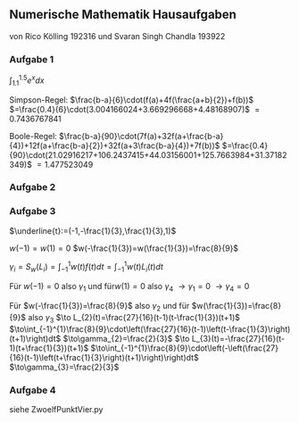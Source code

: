 ## Numerische Mathematik Hausaufgaben 
von Rico Kölling 192316 und Svaran Singh Chandla 193922

### Aufgabe 1
$\int_{1.1}^{1.5}e^{x}dx$

Simpson-Regel: 
$\frac{b-a}{6}\cdot(f(a)+4f(\frac{a+b}{2})+f(b))$
$=\frac{0.4}{6}\cdot(3.004166024+3.669296668+4.48168907)$
$=0.7436767841$

Boole-Regel:
$\frac{b-a}{90}\cdot(7f(a)+32f(a+\frac{b-a}{4})+12f(a+\frac{b-a}{2})+32f(a+3\frac{b-a}{4})+7f(b))$
$=\frac{0.4}{90}\cdot(21.02916217+106.2437415+44.03156001+125.7663984+31.37182349)$
$=1.477523049$

### Aufgabe 2

### Aufgabe 3

$\underline{t}:=(-1,-\frac{1}{3},\frac{1}{3},1)$

$w(-1)=w(1)=0$
$w(-\frac{1}{3})=w(\frac{1}{3})=\frac{8}{9}$

$\gamma_{i}=S_{w}(L_{i})=\int_{-1}^{1}w(t)f(t)dt=\int_{-1}^{1}w(t)L_{i}(t)dt$

Für $w(-1)=0$ also $\gamma_{1}$ und für$w(1)=0$ also $\gamma_{4}$ 
$\to\gamma_{1}=0$
$\to\gamma_{4}=0$

Für $w(-\frac{1}{3})=\frac{8}{9}$ also $\gamma_{2}$ und für $w(\frac{1}{3})=\frac{8}{9}$ also $\gamma_{3}$
$\to L_{2}(t)=\frac{27}{16}(t-1)(t-\frac{1}{3})(t+1)$
$\to\int_{-1}^{1}\frac{8}{9}\cdot\left(\frac{27}{16}(t-1)\left(t-\frac{1}{3}\right)(t+1)\right)dt$
$\to\gamma_{2}=\frac{2}{3}$
$\to L_{3}(t)=-\frac{27}{16}(t-1)(t+\frac{1}{3})(t+1)$
$\to\int_{-1}^{1}\frac{8}{9}\cdot\left(-\left(\frac{27}{16}(t-1)\left(t+\frac{1}{3}\right)(t+1)\right)\right)dt$
$\to\gamma_{3}=\frac{2}{3}$


### Aufgabe 4
siehe ZwoelfPunktVier.py

